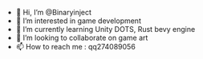 - 👋 Hi, I’m @Binaryinject
- 👀 I’m interested in game development
- 🌱 I’m currently learning Unity DOTS, Rust bevy engine
- 💞️ I’m looking to collaborate on game art
- 📫 How to reach me : qq274089056

<!---
Binaryinject/Binaryinject is a ✨ special ✨ repository because its `README.md` (this file) appears on your GitHub profile.
You can click the Preview link to take a look at your changes.
--->
